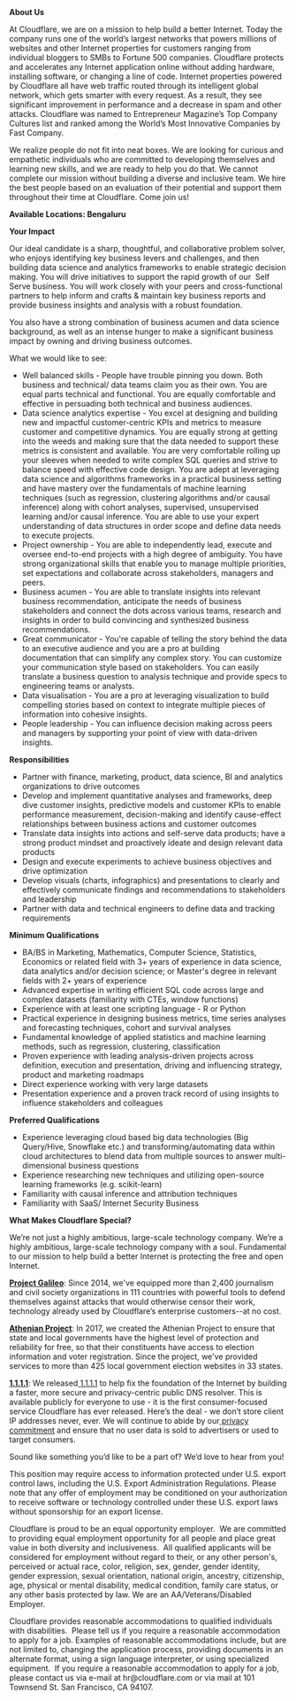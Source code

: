 <div class="content-intro">
	<div><strong>About Us</strong></div>
	<div>
		<p>At Cloudflare, we are on a mission to help build a better Internet. Today the company runs one of the world’s largest networks that powers millions of websites and other Internet properties for customers ranging from individual bloggers to SMBs to Fortune 500 companies. Cloudflare protects and accelerates any Internet application online without adding hardware, installing software, or changing a line of code. Internet properties powered by Cloudflare all have web traffic routed through its intelligent global network, which gets smarter with every request. As a result, they see significant improvement in performance and a decrease in spam and other attacks. Cloudflare was named to Entrepreneur Magazine’s Top Company Cultures list and ranked among the World’s Most Innovative Companies by Fast Company.&nbsp;</p>
		<p><span style="font-weight: 400;">We realize people do not fit into neat boxes. We are looking for curious and empathetic individuals who are committed to developing themselves and learning new skills, and we are ready to help you do that. We cannot complete our mission without building a diverse and inclusive team. We hire the best people based on an evaluation of their potential and support them throughout their time at Cloudflare. Come join us!&nbsp;</span></p>
	</div>
</div>
<p><strong>Available Locations: <span class="il">Bengaluru</span></strong></p>
<p><strong>Your Impact</strong></p>
<p>Our ideal candidate is a sharp, thoughtful, and collaborative problem solver, who enjoys identifying key business levers and challenges, and then building data science and analytics frameworks to enable strategic decision making. You will drive initiatives to support the rapid growth of our&nbsp; Self Serve business. You will work closely with your peers and cross-functional partners to help inform and crafts &amp; maintain key business reports and provide business insights and analysis with a robust foundation.</p>
<p>You also have a strong combination of business acumen and data science background, as well as an intense hunger to make a significant business impact by owning and driving business outcomes.</p>
<p>What we would like to see:</p>
<ul>
	<li>Well balanced skills - People have trouble pinning you down. Both business and technical/ data teams claim you as their own. You are equal parts technical and functional. You are equally comfortable and effective in persuading both technical and business audiences.</li>
	<li>Data science analytics expertise - You excel at designing and building new and impactful customer-centric KPIs and metrics to measure customer and competitive dynamics. You are equally strong at getting into the weeds and making sure that the data needed to support these metrics is consistent and available. You are very comfortable rolling up your sleeves when needed to write complex SQL queries and strive to balance speed with effective code design. You are adept at leveraging data science and algorithms frameworks in a practical business setting and have mastery over the fundamentals of machine learning techniques (such as regression, clustering algorithms and/or causal inference) along with cohort&nbsp;<span class="inline-comment-marker" data-ref="0932ca29-3832-4a66-88b2-4df230195335">analyses, supervised,</span>&nbsp;unsupervised learning and/or causal inference. You are able to use your expert understanding of data structures in order scope and define data needs to execute projects.</li>
	<li>Project ownership - You are able to independently lead, execute and oversee end-to-end projects with a high degree of ambiguity. You have strong organizational skills that enable you to manage multiple priorities, set expectations and collaborate across stakeholders, managers and peers.</li>
	<li>Business acumen - You are able to translate insights into relevant business recommendation, anticipate the needs of business stakeholders and connect the dots across various teams, research and insights in order to build convincing and synthesized business recommendations.</li>
	<li>Great communicator - You're capable of telling the story behind the data to an executive audience and you are a pro at building documentation&nbsp;that can simplify any complex story. You can customize your communication style based on stakeholders. You can easily translate a business question to analysis technique and provide specs to engineering teams or analysts.</li>
	<li>Data visualisation - You are a pro at leveraging visualization to build compelling stories based on context to integrate multiple pieces of information into cohesive insights.</li>
	<li>People leadership - You can influence decision making across peers and managers by supporting your point of view with data-driven insights.</li>
</ul>
<p><strong>Responsibilities</strong></p>
<ul>
	<li>Partner with&nbsp;finance, marketing, product, data science, BI and analytics organizations to drive outcomes</li>
	<li>Develop and implement quantitative analyses and frameworks, deep dive customer insights, predictive models and customer KPIs to enable performance measurement, decision-making and identify cause-effect relationships between business actions and customer outcomes</li>
	<li>Translate data insights into actions and self-serve data&nbsp;<span class="inline-comment-marker" data-ref="ddc8d848-f92c-474b-84d2-659a620528bf">products</span>; have a strong product mindset and proactively ideate and design relevant data products</li>
	<li>Design and execute experiments to achieve business objectives and drive optimization</li>
	<li>Develop visuals (charts, infographics) and presentations to clearly and effectively communicate findings and recommendations to stakeholders and leadership</li>
	<li>Partner with data and technical engineers to define data and tracking requirements</li>
</ul>
<p><strong>Minimum Qualifications</strong></p>
<ul>
	<li>BA/BS in Marketing, Mathematics, Computer Science, Statistics, Economics or related field with 3+ years of experience in data science, data analytics and/or decision science; or Master's degree in relevant fields with 2+ years of experience</li>
	<li>Advanced expertise in writing efficient SQL code across large and complex datasets (familiarity with CTEs, window functions)</li>
	<li>Experience with at least one scripting language - R or Python</li>
	<li>Practical experience in designing business metrics, time series analyses and forecasting techniques, cohort and survival analyses</li>
	<li>Fundamental knowledge of applied statistics and machine learning methods, such as regression, clustering, classification</li>
	<li>Proven experience with leading analysis-driven projects across definition, execution and presentation, driving and influencing strategy, product and marketing roadmaps</li>
	<li>Direct experience working with very large datasets</li>
	<li>Presentation experience and a proven track record of using insights to influence stakeholders and colleagues</li>
</ul>
<p><strong>Preferred Qualifications</strong></p>
<ul>
	<li>Experience leveraging cloud based big data technologies (Big Query/Hive, Snowflake etc.) and transforming/automating data within cloud architectures to blend data from multiple sources to answer multi-dimensional business questions</li>
	<li>Experience researching new techniques and utilizing open-source learning frameworks (e.g. scikit-learn)</li>
	<li>Familiarity with causal inference and attribution techniques</li>
	<li>Familiarity with SaaS/ Internet Security Business</li>
</ul>
<div class="content-conclusion">
	<p><strong>What Makes Cloudflare Special?</strong></p>
	<p><span style="font-weight: 400;">We’re not just a highly ambitious, large-scale technology company. We’re a highly ambitious, large-scale technology company with a soul. Fundamental to our mission to help build a better Internet is protecting the free and open Internet.</span></p>
	<p><a href="https://blog.cloudflare.com/protecting-free-expression-online/"><strong>Project Galileo</strong></a><span style="font-weight: 400;">: Since 2014, we've equipped more than 2,400 journalism and civil society organizations in 111 countries with powerful tools to defend themselves against attacks that would otherwise censor their work, technology already used by Cloudflare’s enterprise customers--at no cost.</span></p>
	<p><strong><a href="https://www.cloudflare.com/athenian/">Athenian Project</a></strong><span style="font-weight: 400;">: In 2017, we created the Athenian Project to ensure that state and local governments have the highest level of protection and reliability for free, so that their constituents have access to election information and voter registration. Since the project, we've provided services to more than 425 local government election websites in 33 states.</span></p>
	<p><a href="https://1.1.1.1/"><strong>1.1.1.1</strong></a><span style="font-weight: 400;">: We released</span><a href="https://1.1.1.1/"> <span style="font-weight: 400;">1.1.1.1</span></a><span style="font-weight: 400;"> to help fix the foundation of the Internet by building a faster, more secure and privacy-centric public DNS resolver. This is available publicly for everyone to use - it is the first consumer-focused service Cloudflare has ever released. Here’s the deal - we don’t store client IP addresses never, ever. We will continue to abide by our</span><a href="https://developers.cloudflare.com/1.1.1.1/privacy/public-dns-resolver"> privacy commitment</a><span style="font-weight: 400;"> and ensure that no user data is sold to advertisers or used to target consumers.</span></p>
	<p><span style="font-weight: 400;">Sound like something you’d like to be a part of? We’d love to hear from you!</span></p>
	<p><span style="font-weight: 400;">This position may require access to information protected under U.S. export control laws, including the U.S. Export Administration Regulations. Please note that any offer of employment may be conditioned on your authorization to receive software or technology controlled under these U.S. export laws without sponsorship for an export license.</span></p>
	<p><span style="font-weight: 400;">Cloudflare is proud to be an equal opportunity employer. &nbsp;We are committed to providing equal employment opportunity for all people and place great value in both diversity and inclusiveness. &nbsp;All qualified applicants will be considered for employment without regard to their, or any other person's, perceived or actual</span> <span style="font-weight: 400;">race, color, religion, sex, gender, gender identity, gender expression, sexual orientation, national origin, ancestry, citizenship, age, physical or mental disability, medical condition, family care status, or any other basis protected by law. </span><span style="font-weight: 400;">We are an AA/Veterans/Disabled Employer.</span></p>
	<p><span style="font-weight: 400;">Cloudflare provides reasonable accommodations to qualified individuals with disabilities. &nbsp;Please tell us if you require a reasonable accommodation to apply for a job. Examples of reasonable accommodations include, but are not limited to, changing the application process, providing documents in an alternate format, using a sign language interpreter, or using specialized equipment. &nbsp;If you require a reasonable accommodation to apply for a job, please contact us via e-mail at </span><span style="font-weight: 400;">hr@cloudflare.com</span><span style="font-weight: 400;"> or via mail at 101 Townsend St. San Francisco, CA 94107.</span></p>
</div>